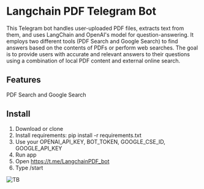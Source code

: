 # Langchain PDF Telegram Bot

This Telegram bot handles user-uploaded PDF files, extracts text from them, and uses LangChain and OpenAI's model
for question-answering. It employs two different tools (PDF Search and Google Search) to find answers based
on the contents of PDFs or perform web searches. The goal is to provide users with accurate and relevant answers
to their questions using a combination of local PDF content and external online search.


## Features

PDF Search and Google Search

## Install

1. Download or clone
2. Install requirements:
pip install -r requirements.txt
3. Use your OPENAI_API_KEY, BOT_TOKEN, GOOGLE_CSE_ID, GOOGLE_API_KEY
4. Run app
5. Open https://t.me/LangchainPDF_bot
6. Type /start

![TB](https://github.com/eduardzapadinsky/Langchain_PDF_Telegram_Bot/assets/111561866/38f39156-f31b-422c-af91-28beb988edf1)
